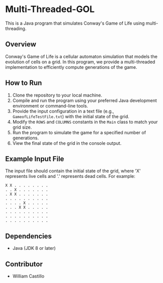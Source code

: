 # Multi-Threaded-GOL
This is a Java program that simulates Conway's Game of Life using multi-threading.

## Overview
Conway's Game of Life is a cellular automaton simulation that models the evolution of cells on a grid. In this program, we provide a multi-threaded implementation to efficiently compute generations of the game.

## How to Run

1. Clone the repository to your local machine.
2. Compile and run the program using your preferred Java development environment or command-line tools.
3. Provide the input configuration in a text file (e.g., `GameofLifeTestFile.txt`) with the initial state of the grid.
4. Modify the `ROWS` and `COLUMNS` constants in the `Main` class to match your grid size.
5. Run the program to simulate the game for a specified number of generations.
6. View the final state of the grid in the console output.

## Example Input File

The input file should contain the initial state of the grid, where 'X' represents live cells and '.' represents dead cells. For example:

```
X X . . . . . . . .
. . X . . . . . . .
. X X . . . . . . .
. . . . . . . . . .
. . . . X . . . . .
. . . X X . . . . .
. . . . . . . . . .
. . . . . . . . . .
. . . . . . . . . .
```

## Dependencies

- Java (JDK 8 or later)

## Contributor
* William Castillo
